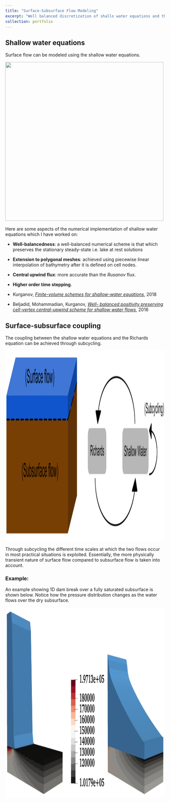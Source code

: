 ```yaml
---
title: "Surface-Subsurface Flow Modeling"
excerpt: "Well balanced discretization of shallo water equations and their coupling with subsurface flow.<br/><img src='/images/SWExample.png' width='500' height='500'>"
collection: portfolio
---
```


## Shallow water equations

Surface flow can be modeled using the shallow water equations. 

<div class='wrapper'>
<section>
    <img id='gif-click' src='/images/Movie-2.gif'  width='500' height='500'/>
  </section>
  </div>
  
Here are some aspects of the numerical implementation of shallow water equations which I have worked on:
- **Well-balancedness**: a well-balanced numerical scheme is that which preserves the stationary steady-state i.e. lake at rest solutions
- **Extension to polygonal meshes**: achieved using piecewise linear interpolation of bathymetry after it is defined on cell nodes.
- **Central upwind flux**: more accurate than the *Rusanov* flux.
- **Higher order time stepping**.

- Kurganov, [*Finite-volume schemes for shallow-water equations*](https://www.semanticscholar.org/paper/Finite-volume-schemes-for-shallow-water-equations-Kurganov/0919165796fb0929c8fd316d159d1ad2b39664a7), 2018
- Beljadid, Mohammadian, Kurganov, [*Well- balanced positivity preserving cell-vertex central-upwind scheme for shallow water flows*](https://www.infona.pl/resource/bwmeta1.element.elsevier-32db18a1-2c8c-3ba6-8723-6cfa3e616926), 2016

## Surface-subsurface coupling

The coupling between the shallow water equations and the Richards equation can be achieved through subcycling.

<div align='center'>
<img src='/images/SurfaceSubsurfaceCoupling1.png' width='600' height='600'>
</div>

Through subcycling the different time scales at which the two flows occur in most practical situations is exploited. Essentially, the more physically transient nature of surface flow compared to subsurface flow is taken into account.

### Example:

An example showing 1D dam break over a fully saturated subsurface is shown below. Notice how the pressure distribution changes as the water flows over the dry subsurface.

<div align='center'>
<img src='/images/SurfaceSubsurfaceDamBreak.png' width='600' height='600'>
</div>
